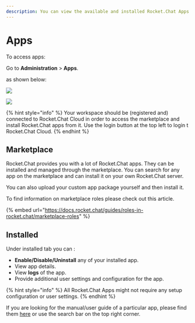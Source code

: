 ```yaml
---
description: You can view the available and installed Rocket.Chat Apps and manage them.
---
```


# Apps

To access apps:&#x20;

Go to **Administration** > **Apps**.

as shown below:

![](<../../../.gitbook/assets/2021-11-20\_23-29-48 (1).png>)

![](<../../../.gitbook/assets/2021-12-30\_00-54-38 (2).png>)

{% hint style="info" %}
Your workspace should be (registered and) connected to Rocket.Chat Cloud in order to access the marketplace and install Rocket.Chat apps from it. Use the login button at the top left to login t Rocket.Chat Cloud.
{% endhint %}

## Marketplace

Rocket.Chat provides you with a lot of Rocket.Chat apps. They can be installed and managed through the marketplace. You can search for any app on the marketplace and can install it on your own Rocket.Chat server.

You can also upload your custom app package yourself and then install it.

To find information on marketplace roles please check out this article.&#x20;

{% embed url="https://docs.rocket.chat/guides/roles-in-rocket.chat/marketplace-roles" %}

## Installed

Under installed tab you can :

* **Enable/Disable/Uninstall** any of your installed app.
* View app details.
* View **logs** of the app.
* Provide additional user settings and configuration for the app.

{% hint style="info" %}
All Rocket.Chat Apps might not require any setup configuration or user settings.
{% endhint %}

If you are looking for the manual/user guide of a particular app, please find them [here](https://docs.rocket.chat/guides/rocket-chat-apps) or use the search bar on the top right corner.
